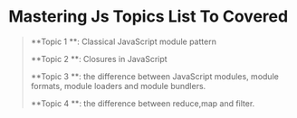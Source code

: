 # Mastering Js Topics List To Covered

>**Topic 1 **: Classical JavaScript module pattern
>
>**Topic 2 **: Closures in JavaScript
>
>**Topic 3 **: the difference between JavaScript modules, module formats, module loaders and module bundlers.
>
>**Topic 4 **: the difference between reduce,map and filter.

